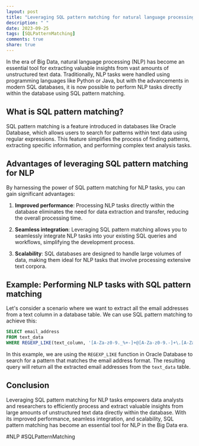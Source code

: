 ```yaml
---
layout: post
title: "Leveraging SQL pattern matching for natural language processing"
description: " "
date: 2023-09-25
tags: [SQLPatternMatching]
comments: true
share: true
---
```


In the era of Big Data, natural language processing (NLP) has become an essential tool for extracting valuable insights from vast amounts of unstructured text data. Traditionally, NLP tasks were handled using programming languages like Python or Java, but with the advancements in modern SQL databases, it is now possible to perform NLP tasks directly within the database using SQL pattern matching.

## What is SQL pattern matching?

SQL pattern matching is a feature introduced in databases like Oracle Database, which allows users to search for patterns within text data using regular expressions. This feature simplifies the process of finding patterns, extracting specific information, and performing complex text analysis tasks.

## Advantages of leveraging SQL pattern matching for NLP

By harnessing the power of SQL pattern matching for NLP tasks, you can gain significant advantages:

1. **Improved performance**: Processing NLP tasks directly within the database eliminates the need for data extraction and transfer, reducing the overall processing time.

2. **Seamless integration**: Leveraging SQL pattern matching allows you to seamlessly integrate NLP tasks into your existing SQL queries and workflows, simplifying the development process.

3. **Scalability**: SQL databases are designed to handle large volumes of data, making them ideal for NLP tasks that involve processing extensive text corpora.

## Example: Performing NLP tasks with SQL pattern matching

Let's consider a scenario where we want to extract all the email addresses from a text column in a database table. We can use SQL pattern matching to achieve this:

```sql
SELECT email_address
FROM text_data
WHERE REGEXP_LIKE(text_column, '[A-Za-z0-9._%+-]+@[A-Za-z0-9.-]+\.[A-Za-z]{2,}')
```

In this example, we are using the `REGEXP_LIKE` function in Oracle Database to search for a pattern that matches the email address format. The resulting query will return all the extracted email addresses from the `text_data` table.

## Conclusion

Leveraging SQL pattern matching for NLP tasks empowers data analysts and researchers to efficiently process and extract valuable insights from large amounts of unstructured text data directly within the database. With its improved performance, seamless integration, and scalability, SQL pattern matching has become an essential tool for NLP in the Big Data era.

#NLP #SQLPatternMatching